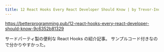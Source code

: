 ```yaml
---
title: 12 React Hooks Every React Developer Should Know | by Trevor-Indrek Lasn | Better Programming
---
```


https://betterprogramming.pub/12-react-hooks-every-react-developer-should-know-9c6352b81329

サードパーティ製の便利な React Hooks の紹介記事。
サンプルコード付きなので分かりやすかった。
